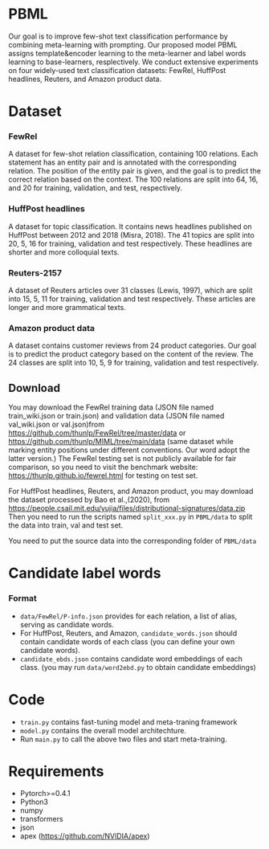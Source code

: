 # PBML
Our goal is to improve few-shot text classification performance by combining meta-learning with prompting. Our proposed model PBML assigns template&encoder learning to the meta-learner and label words learning to base-learners, resplectively. We conduct extensive experiments on four widely-used text classification datasets: FewRel, HuffPost headlines, Reuters, and Amazon product data.

# Dataset
### FewRel 
A dataset for few-shot relation classification, containing 100 relations. Each statement has an entity pair and is annotated with the corresponding relation. The position of the entity pair is given, and the goal is to predict the correct relation based on the context. The 100 relations are split into 64, 16, and 20 for training, validation, and test, respectively. 

### HuffPost headlines 
A dataset for topic classification. It contains news headlines published on HuffPost between 2012 and 2018 (Misra, 2018). The 41 topics are split into 20, 5, 16 for training, validation and test respectively. These headlines are shorter and more colloquial texts.

### Reuters-2157 
A dataset of Reuters articles over 31 classes (Lewis, 1997), which are split into 15, 5, 11 for training, validation and test respectively. These articles are longer and more grammatical texts.

### Amazon product data 
A dataset contains customer reviews from 24 product categories. Our goal is to predict the product category based on the content of the review. The 24 classes are split into 10, 5, 9 for training, validation and test respectively.


## Download 
You may download the FewRel training data (JSON file named train_wiki.json or train.json) and validation data (JSON file named val_wiki.json or val.json)from https://github.com/thunlp/FewRel/tree/master/data or https://github.com/thunlp/MIML/tree/main/data (same dataset while marking entity positions under different conventions. Our word adopt the latter version.) The FewRel testing set is not publicly available for fair comparison, so you need to visit the benchmark website: https://thunlp.github.io/fewrel.html for testing on test set.

For HuffPost headlines, Reuters, and Amazon product, you may download the dataset processed by Bao et al.,(2020), from https://people.csail.mit.edu/yujia/files/distributional-signatures/data.zip Then you need to run the scripts named `split_xxx.py` in `PBML/data` to split the data into train, val and test set.

You need to put the source data into the corresponding folder of `PBML/data`


# Candidate label words

### Format
+ `data/FewRel/P-info.json` provides for each relation, a list of alias, serving as candidate words. 
+ For HuffPost, Reuters, and Amazon, `candidate_words.json` should contain candidate words of each class (you can define your own candidate words). 
+ `candidate_ebds.json` contains candidate word embeddings of each class. (you may run `data/word2ebd.py` to obtain candidate embeddings)


# Code
+ `train.py` contains fast-tuning model and meta-traning framework
+ `model.py` contains the overall model architechture.
+ Run `main.py` to call the above two files and start meta-training. 

# Requirements
+ Pytorch>=0.4.1
+ Python3
+ numpy
+ transformers
+ json
+ apex (https://github.com/NVIDIA/apex)
